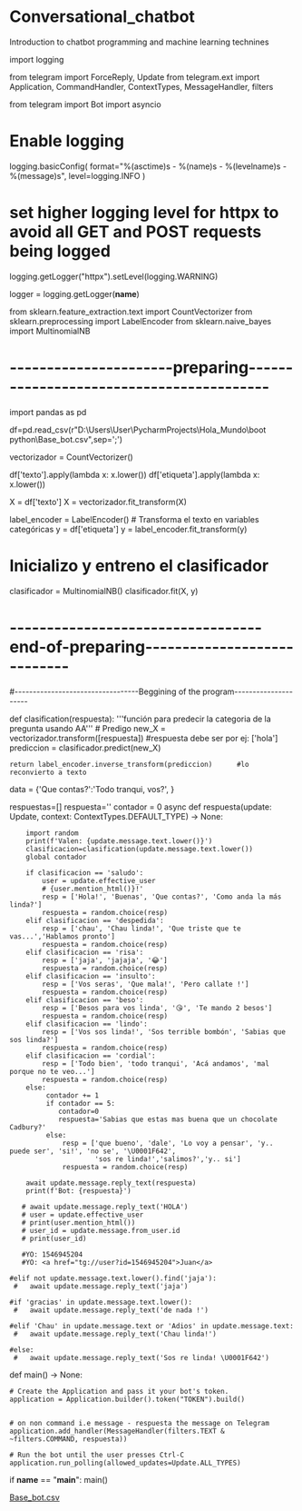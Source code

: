# Conversational_chatbot
Introduction to chatbot programming and machine learning technines 

import logging

from telegram import ForceReply, Update
from telegram.ext import Application, CommandHandler, ContextTypes, MessageHandler, filters

from telegram import Bot
import asyncio

# Enable logging
logging.basicConfig(
    format="%(asctime)s - %(name)s - %(levelname)s - %(message)s", level=logging.INFO
)
# set higher logging level for httpx to avoid all GET and POST requests being logged
logging.getLogger("httpx").setLevel(logging.WARNING)

logger = logging.getLogger(__name__)


from sklearn.feature_extraction.text import CountVectorizer
from sklearn.preprocessing import LabelEncoder
from sklearn.naive_bayes import MultinomialNB

# ----------------------preparing-----------------------------------------
import pandas as pd

df=pd.read_csv(r"D:\Users\User\PycharmProjects\Hola_Mundo\boot python\Base_bot.csv",sep=';')


vectorizador = CountVectorizer()

df['texto'].apply(lambda x: x.lower())
df['etiqueta'].apply(lambda x: x.lower())

X = df['texto']
X = vectorizador.fit_transform(X)

label_encoder = LabelEncoder()  # Transforma el texto en variables categóricas
y = df['etiqueta']
y = label_encoder.fit_transform(y)

# Inicializo y entreno el clasificador
clasificador = MultinomialNB()
clasificador.fit(X, y)

# ----------------------------------end-of-preparing----------------------------


#----------------------------------Beggining of the program---------------------



def clasification(respuesta):
    '''función para predecir la categoria de la pregunta usando AA'''
    # Predigo
    new_X = vectorizador.transform([respuesta])  #respuesta debe ser por ej: ['hola']
    prediccion = clasificador.predict(new_X)

    return label_encoder.inverse_transform(prediccion)      #lo reconvierto a texto

data = {'Que contas?':'Todo tranqui, vos?', }

respuestas=[]
respuesta=''
contador = 0
async def respuesta(update: Update, context: ContextTypes.DEFAULT_TYPE) -> None:

        import random
        print(f'Valen: {update.message.text.lower()}')
        clasificacion=clasification(update.message.text.lower())
        global contador

        if clasificacion == 'saludo':
            user = update.effective_user
            # {user.mention_html()}!'
            resp = ['Hola!', 'Buenas', 'Que contas?', 'Como anda la más linda?']
            respuesta = random.choice(resp)
        elif clasificacion == 'despedida':
            resp = ['chau', 'Chau linda!', 'Que triste que te vas...','Hablamos pronto']
            respuesta = random.choice(resp)
        elif clasificacion == 'risa':
            resp = ['jaja', 'jajaja', '😂']
            respuesta = random.choice(resp)
        elif clasificacion == 'insulto':
            resp = ['Vos seras', 'Que mala!', 'Pero callate !']
            respuesta = random.choice(resp)
        elif clasificacion == 'beso':
            resp = ['Besos para vos linda', '😘', 'Te mando 2 besos']
            respuesta = random.choice(resp)
        elif clasificacion == 'lindo':
            resp = ['Vos sos linda!', 'Sos terrible bombón', 'Sabias que sos linda?']
            respuesta = random.choice(resp)
        elif clasificacion == 'cordial':
            resp = ['Todo bien', 'todo tranqui', 'Acá andamos', 'mal porque no te veo...']
            respuesta = random.choice(resp)
        else:
             contador += 1
             if contador == 5:
                contador=0
                respuesta='Sabias que estas mas buena que un chocolate Cadbury?'
             else:
                 resp = ['que bueno', 'dale', 'Lo voy a pensar', 'y.. puede ser', 'si!', 'no se', '\U0001F642',
                         'sos re linda!','salimos?','y.. si']
                 respuesta = random.choice(resp)

        await update.message.reply_text(respuesta)
        print(f'Bot: {respuesta}')

       # await update.message.reply_text('HOLA')
       # user = update.effective_user
       # print(user.mention_html())
       # user_id = update.message.from_user.id
       # print(user_id)

       #YO: 1546945204
       #YO: <a href="tg://user?id=1546945204">Juan</a>

    #elif not update.message.text.lower().find('jaja'):
     #   await update.message.reply_text('jaja')

    #if 'gracias' in update.message.text.lower():
     #   await update.message.reply_text('de nada !')

    #elif 'Chau' in update.message.text or 'Adios' in update.message.text:
     #   await update.message.reply_text('Chau linda!')

    #else:
     #   await update.message.reply_text('Sos re linda! \U0001F642')



def main() -> None:

    # Create the Application and pass it your bot's token.
    application = Application.builder().token("TOKEN").build()


    # on non command i.e message - respuesta the message on Telegram
    application.add_handler(MessageHandler(filters.TEXT & ~filters.COMMAND, respuesta))

    # Run the bot until the user presses Ctrl-C
    application.run_polling(allowed_updates=Update.ALL_TYPES)


if __name__ == "__main__":
    main()

[Base_bot.csv](https://github.com/user-attachments/files/16065975/Base_bot.csv)

